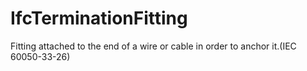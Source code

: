 IfcTerminationFitting
=====================
Fitting attached to the end of a wire or cable in order to anchor it.(IEC
60050-33-26)


